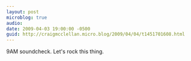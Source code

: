 ```yaml
---
layout: post
microblog: true
audio: 
date: 2009-04-03 19:00:00 -0500
guid: http://craigmcclellan.micro.blog/2009/04/04/t1451701608.html
---
```

9AM soundcheck. Let's rock this thing.
